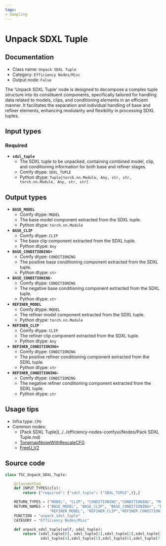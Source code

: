 ```yaml
---
tags:
- Sampling
---
```


# Unpack SDXL Tuple
## Documentation
- Class name: `Unpack SDXL Tuple`
- Category: `Efficiency Nodes/Misc`
- Output node: `False`

The 'Unpack SDXL Tuple' node is designed to decompose a complex tuple structure into its constituent components, specifically tailored for handling data related to models, clips, and conditioning elements in an efficient manner. It facilitates the separation and individual handling of base and refiner elements, enhancing modularity and flexibility in processing SDXL tuples.
## Input types
### Required
- **`sdxl_tuple`**
    - The SDXL tuple to be unpacked, containing combined model, clip, and conditioning information for both base and refiner stages.
    - Comfy dtype: `SDXL_TUPLE`
    - Python dtype: `Tuple[torch.nn.Module, Any, str, str, torch.nn.Module, Any, str, str]`
## Output types
- **`BASE_MODEL`**
    - Comfy dtype: `MODEL`
    - The base model component extracted from the SDXL tuple.
    - Python dtype: `torch.nn.Module`
- **`BASE_CLIP`**
    - Comfy dtype: `CLIP`
    - The base clip component extracted from the SDXL tuple.
    - Python dtype: `Any`
- **`BASE_CONDITIONING+`**
    - Comfy dtype: `CONDITIONING`
    - The positive base conditioning component extracted from the SDXL tuple.
    - Python dtype: `str`
- **`BASE_CONDITIONING-`**
    - Comfy dtype: `CONDITIONING`
    - The negative base conditioning component extracted from the SDXL tuple.
    - Python dtype: `str`
- **`REFINER_MODEL`**
    - Comfy dtype: `MODEL`
    - The refiner model component extracted from the SDXL tuple.
    - Python dtype: `torch.nn.Module`
- **`REFINER_CLIP`**
    - Comfy dtype: `CLIP`
    - The refiner clip component extracted from the SDXL tuple.
    - Python dtype: `Any`
- **`REFINER_CONDITIONING+`**
    - Comfy dtype: `CONDITIONING`
    - The positive refiner conditioning component extracted from the SDXL tuple.
    - Python dtype: `str`
- **`REFINER_CONDITIONING-`**
    - Comfy dtype: `CONDITIONING`
    - The negative refiner conditioning component extracted from the SDXL tuple.
    - Python dtype: `str`
## Usage tips
- Infra type: `CPU`
- Common nodes:
    - [Pack SDXL Tuple](../../efficiency-nodes-comfyui/Nodes/Pack SDXL Tuple.md)
    - [TonemapNoiseWithRescaleCFG](../../ComfyUI_experiments/Nodes/TonemapNoiseWithRescaleCFG.md)
    - [FreeU_V2](../../Comfy/Nodes/FreeU_V2.md)



## Source code
```python
class TSC_Unpack_SDXL_Tuple:

    @classmethod
    def INPUT_TYPES(cls):
        return {"required": {"sdxl_tuple": ("SDXL_TUPLE",)},}

    RETURN_TYPES = ("MODEL", "CLIP", "CONDITIONING","CONDITIONING", "MODEL", "CLIP", "CONDITIONING", "CONDITIONING",)
    RETURN_NAMES = ("BASE_MODEL", "BASE_CLIP", "BASE_CONDITIONING+", "BASE_CONDITIONING-",
                    "REFINER_MODEL", "REFINER_CLIP","REFINER_CONDITIONING+","REFINER_CONDITIONING-",)
    FUNCTION = "unpack_sdxl_tuple"
    CATEGORY = "Efficiency Nodes/Misc"

    def unpack_sdxl_tuple(self, sdxl_tuple):
        return (sdxl_tuple[0], sdxl_tuple[1],sdxl_tuple[2],sdxl_tuple[3],
                sdxl_tuple[4],sdxl_tuple[5],sdxl_tuple[6],sdxl_tuple[7],)

```
